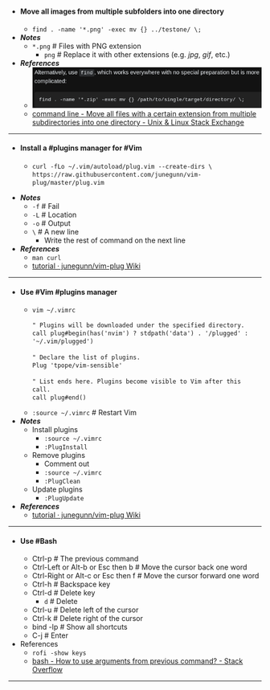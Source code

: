 - #### Move all images from multiple subfolders into one directory
	- `find . -name '*.png' -exec mv {} ../testone/ \;`
- ***Notes***
	- `*.png` # Files with PNG extension
		- `png` # Replace it with other extensions (e.g. *jpg*, *gif*, etc.)
- ***References***
	- ![2023-01-15_15-55.png](../assets/2023-01-15_15-55_1673769346837_0.png)
	- [command line - Move all files with a certain extension from multiple subdirectories into one directory - Unix & Linux Stack Exchange](https://unix.stackexchange.com/questions/67503/move-all-files-with-a-certain-extension-from-multiple-subdirectories-into-one-di)
- ---
- #### Install a  #plugins manager for #Vim
	- ```
	  curl -fLo ~/.vim/autoload/plug.vim --create-dirs \
	  https://raw.githubusercontent.com/junegunn/vim-plug/master/plug.vim
	  ```
- ***Notes***
	- `-f` # Fail
	- `-L` # Location
	- `-o` # Output
	- `\` # A new line
		- Write the rest of command on the next line
- ***References***
	- `man curl`
	- [tutorial · junegunn/vim-plug Wiki](https://github.com/junegunn/vim-plug/wiki/tutorial)
- ---
- #### Use #Vim #plugins manager
	- `vim ~/.vimrc`
	  ```
	  " Plugins will be downloaded under the specified directory.
	  call plug#begin(has('nvim') ? stdpath('data') . '/plugged' : '~/.vim/plugged')
	  
	  " Declare the list of plugins.
	  Plug 'tpope/vim-sensible'
	  
	  " List ends here. Plugins become visible to Vim after this call.
	  call plug#end()
	  ```
	- `:source ~/.vimrc` # Restart Vim
- ***Notes***
	- Install plugins
		- `:source ~/.vimrc`
		- `:PlugInstall`
	- Remove plugins
		- Comment out
		- `:source ~/.vimrc`
		- `:PlugClean`
	- Update plugins
		- `:PlugUpdate`
- ***References***
	- [tutorial · junegunn/vim-plug Wiki](https://github.com/junegunn/vim-plug/wiki/tutorial)
- ---
- #### Use #Bash
	- Ctrl-p # The previous command
	- Ctrl-Left or Alt-b or Esc then b # Move the cursor back one word
	- Ctrl-Right or Alt-c or Esc then f # Move the cursor forward one word
	- Ctrl-h # Backspace key
	- Ctrl-d # Delete key
		- `d` # Delete
	- Ctrl-u # Delete left of the cursor
	- Ctrl-k # Delete right of the cursor
	- bind -lp # Show all shortcuts
	- C-j # Enter
- References
	- `rofi -show keys`
	- [bash - How to use arguments from previous command? - Stack Overflow](https://stackoverflow.com/questions/4009412/how-to-use-arguments-from-previous-command)
- ---
